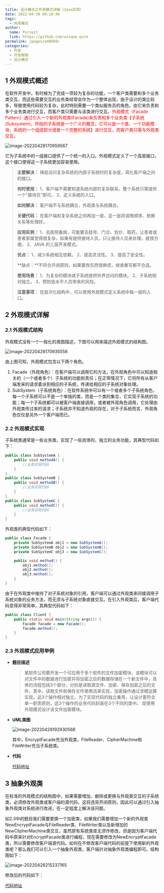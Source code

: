 ```yaml
---
title: 设计模式之外观模式详解（Java实现）
date: 2022-04-30 09:18:49
tags: 
  - 外观模式
author: 
  name: Pursuit
  link: https://github.com/unique-pure
permalink: /pages/e40609/
categories: 
  - 开发
  - 开发框架
  - 设计模式
---
```

## 1 外观模式概述

在软件开发中，有时候为了完成一项较为复杂的功能，一个客户类需要和多个业务类交互，而这些需要交互的业务类经常会作为一个整体出现，由于设计的类比较多，导致使用代码较为复杂，此时特别需要一个类似服务员的角色，由它来负责和多个业务类进行交互，而客户类只需要与该类进行交互。<font color="red">外观模式（Facade Pattern）通过引入一个新的外观类(Facade)来负责和多个业务类【子系统(Subsystem)，所指的子系统是一个广义的概念，它可以是一个类、一个功能模块、系统的一个组成部分或者一个完整的系统】进行交互，而客户类只需与外观类交互。</font>

![image-20220428170959567](https://raw.githubusercontent.com/unique-pure/NewPicGoLibrary/main/img/63f22a69af86393e476cec1550564a39-20231125211947955.png)

它为子系统中的一组接口提供了一个统一的入口。外观模式定义了一个高层接口，这个接口使得这一子系统更加容易使用。

> **主要解决：** 降低访问复杂系统的内部子系统时的复杂度，简化客户端之间的接口。
>
> **何时使用：** 1、客户端不需要知道系统内部的复杂联系，整个系统只需提供一个"接待员"即可。 2、定义系统的入口。
>
> **如何解决：** 客户端不与系统耦合，外观类与系统耦合。
>
> **关键代码：** 在客户端和复杂系统之间再加一层，这一层将调用顺序、依赖关系等处理好。
>
> **应用实例：** 1、去医院看病，可能要去挂号、门诊、划价、取药，让患者或患者家属觉得很复杂，如果有提供接待人员，只让接待人员来处理，就很方便。 2、JAVA 的三层开发模式。
>
> **优点：** 1、减少系统相互依赖。 2、提高灵活性。 3、提高了安全性。
>
> **缺点：**不符合开闭原则，如果要改东西很麻烦，继承重写都不合适。
>
> **使用场景：** 1、为复杂的模块或子系统提供外界访问的模块。 2、子系统相对独立。 3、预防低水平人员带来的风险。
>
> **注意事项：** 在层次化结构中，可以使用外观模式定义系统中每一层的入口。

## 2 外观模式详解

### 2.1 外观模式结构

外观模式没有一个一般化的类图描述，下图可以用来描述外观模式的结构图。

![image-20220428170935558](https://raw.githubusercontent.com/unique-pure/NewPicGoLibrary/main/img/e6d5eb18385d33361f1831b249bc2c7b.png)

由上图可知，外观模式包含以下两个角色。

1. Facade（外观角色）：在客户端可以调用它的方法，在外观角色中可以知道相关的（一个或者多个）子系统的功能和责任；在正常情况下，它将所有从客户端发来的请求委派到相应的子系统，传递给相应的子系统对象处理。
2. SubSystem（子系统角色）：在软件系统中可以有一个或者多个子系统角色，每一个子系统可以不是一个单独的类，而是一个类的集合，它实现子系统的功能；每一个子系统都可以被客户端直接调用，或者被外观角色调用，它处理由外观类传过来的请求；子系统并不知道外观的存在，对于子系统而言，外观角色仅仅是另外一个客户端而已。

### 2.2 外观模式实现

子系统类通常是一些业务类，实现了一些具体的、独立的业务功能，其典型代码如下：

```java
public class SubSystemA {
    public void methodA() {
        //业务实现代码
    }
}
public class SubSystemB {
    public void methodB() {
        //业务实现代码
    }
}
public class SubSystemC {
    public void methodC() {
        //业务实现代码
    }
}
```

外观类的典型代码如下：

```java
public class Facade {
    private SubSystemA obj1 = new SubSystemA();
    private SubSystemB obj2 = new SubSystemB();
    private SubSystemC obj3 = new SubSystemC();

    public void method() {
        obj1.method();
        obj2.method();
        obj3.method();
    }
}
```

由于在外观类中维持了对子系统对象的引用，客户端可以通过外观类来间接调用子系统对象的业务方法，而无须与子系统对象直接交互。在引入外观类后，客户端代码变得非常简单，其典型代码如下：

```java
public class Client {
    public static void main(String args[]) {
        Facade facade = new Facade();
        facade.method();
    }
}
```

### 2.3 外观模式应用举例

* **题目描述**

	> 某软件公司要开发一个可应用于多个软件的文件加密模块，该模块可以对文件中的数据进行加密并将加密之后的数据存储在一个新文件中，具体的流程包括3个部分，分别是读取源文件、加密、保存加密之后的文件，其中，读取文件和保存文件使用流来实现，加密操作通过求模运算实现。这3个操作相对独立，为了实现代码的独立重用，让设计更符合单一职责原则，这3个操作的业务代码封装在3个不同的类中。
	> 现使用外观模式设计该文件加密模块。

* **UML类图**

	![image-20220428192930568](https://raw.githubusercontent.com/unique-pure/NewPicGoLibrary/main/img/9dc66aef9ddf76f27b95b5ed2171ef0c-20231125211956431.png)

	其中，EncryptFacade充当外观类，FileReader、CipherMachine和FileWriter充当子系统类。

* **代码**

	[代码地址](https://github.com/unique-pure/designpattern_code/tree/main/src/facade_pattern)

## 3 抽象外观类

在标准的外观模式的结构图中，如果需要增加、删除或更换与外观类交互的子系统类，必须修改外观类或客户端的源代码，这将违背开闭原则，因此可以通过引入抽象外观类对系统进行改进，在一定程度上解决该问题。

如2.3中的题目我们需要更换一个加密类，如果我们需要增加一个新的外观类NewEncryptFacade与FileReader类、FileWriter类以及新增加的NewClipherMachine类交互，虽然原有系统类库无须作修改，但是因为客户端代码中原来针对EncryptFacade类进行编程，现在需要修改为NewEncryptFacade类，所以需要修改客户端源代码。如何在不修改客户端代码的前提下使用新的外观类呢？那么我们可以引入一个抽象外观类，客户端针对抽象外观类编程即可。结构图如下：

![image-20220428215237165](https://raw.githubusercontent.com/unique-pure/NewPicGoLibrary/main/img/d01355cacfd19c18222e6de1310393f1.png)

修改后的代码如下：

[代码地址](https://github.com/unique-pure/designpattern_code/tree/main/src/abstract_facade_pattern)